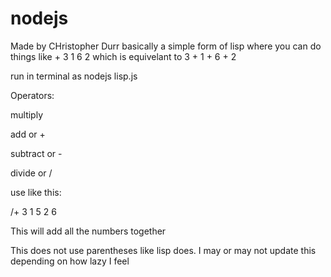 nodejs
======
Made by CHristopher Durr
basically a simple form of lisp where you can do things like + 3 1 6 2 which is equivelant to 
3 + 1 + 6 + 2

run in terminal as nodejs lisp.js

Operators:

multiply

add or +

subtract or -

divide or /

use like this:

/+ 3 1 5 2 6 

This will add all the numbers together

This does not use parentheses like lisp does.
I may or may not update this depending on how lazy I feel 

